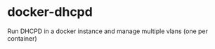 docker-dhcpd
============

Run DHCPD in a docker instance and manage multiple vlans (one per container)
